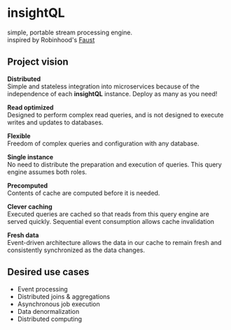 # insightQL
simple, portable stream processing engine.
<br> inspired by Robinhood's [Faust](https://faust.readthedocs.io/en/latest/introduction.html)

## Project vision

**Distributed**
<br>Simple and stateless integration into microservices because of the independence of each **insightQL** instance. Deploy as many as you need! 

**Read optimized**
<br>Designed to perform complex read queries, and is not designed to execute writes and updates to databases.

**Flexible**
<br>Freedom of complex queries and configuration with any database.

**Single instance**
<br>No need to distribute the preparation and execution of queries. This query engine assumes both roles.

**Precomputed**
<br>Contents of cache are computed before it is needed.

**Clever caching**
<br>Executed queries are cached so that reads from this query engine are served quickly. Sequential event consumption allows cache invalidation

**Fresh data**
<br>Event-driven architecture allows the data in our cache to remain fresh and consistently synchronized as the data changes.

## Desired use cases
- Event processing
- Distributed joins & aggregations
- Asynchronous job execution
- Data denormalization
- Distributed computing
